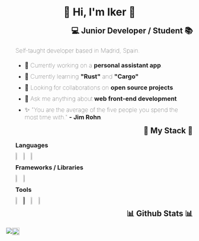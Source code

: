 <link rel="stylesheet" href="https://cdn.jsdelivr.net/gh/devicons/devicon@v2.15.1/devicon.min.css">

<h1 style="text-align: center; border: 0;">👋 Hi, I'm Iker 👋</h1>

<h2 style="text-align: right; margin-top: 0px;">💻 Junior Developer / Student 📚</h2>
<h3 style="font-weight: 1; padding-left: 25px;">Self-taught developer based in Madrid, Spain.</h3>
<ul style="margin-top: 20px; padding-left: 50px;">
    <li><h3 style="border: 0; font-weight: 1; margin: 10 0;">🚀 Currently working on a <b>personal assistant app</b>.</h3></li>
    <li><h3 style="border: 0; font-weight: 1; margin: 10 0;">📝 Currently learning <b>"Rust"</b> and <b>"Cargo"</b></h3></li>
    <li><h3 style="border: 0; font-weight: 1; margin: 10 0;">🤝 Looking for collaborations on <b>open source projects</b>.</h3></li>
    <li><h3 style="border: 0; font-weight: 1; margin: 10 0;">💬 Ask me anything about <b>web front-end development</b>.</h3></li>
    <li><h3 style="border: 0; font-weight: 1; margin: 10 0;">✨ "You are the average of the five people you spend the most time with." <b>- Jim Rohn</b>.</h3></li>
</ul>

<h2 style="text-align: right; margin-top: 0px;">🧰 My Stack 🧰</h2>
<div style="padding-left: 25px;">
    <h3 style="margin: 0 auto;">Languages</h3>
    <div style="display: flex; flex-wrap: wrap; gap: 10px; margin: 10px 0px; width: 75%;">
        <img src="https://cdn.jsdelivr.net/gh/devicons/devicon/icons/html5/html5-original.svg" style="width: calc(6% - 11px);" />
        <img src="https://cdn.jsdelivr.net/gh/devicons/devicon/icons/css3/css3-original.svg" style="width: calc(6% - 11px);" />
        <img src="https://cdn.jsdelivr.net/gh/devicons/devicon/icons/javascript/javascript-original.svg" style="width: calc(6% - 11px);" />
    </div>
</div>
<div style="padding-left: 25px;">
    <h3 style="margin: 0 auto;">Frameworks / Libraries</h3>
    <div style="display: flex; flex-wrap: wrap; gap: 10px; margin: 10px 0px; width: 75%;">
        <img src="https://cdn.jsdelivr.net/gh/devicons/devicon/icons/bootstrap/bootstrap-original.svg" style="width: calc(6% - 11px);" />
        <img src="https://cdn.jsdelivr.net/gh/devicons/devicon/icons/angularjs/angularjs-plain.svg" style="width: calc(6% - 11px);" />
    </div>
</div>
<div style="padding-left: 25px;">
    <h3 style="margin: 0 auto;">Tools</h3>
    <!-- <h3 style="margin: 0 auto;">Tools / Package Managers</h3> -->
    <div style="display: flex; flex-wrap: wrap; gap: 10px; margin: 10px 0px; width: 75%;">
        <img src="https://cdn.jsdelivr.net/gh/devicons/devicon/icons/git/git-original.svg" style="width: calc(6% - 11px);" />
        <img src="https://cdn.jsdelivr.net/gh/devicons/devicon/icons/github/github-original.svg" style="width: calc(6% - 11px); background: none; filter: invert(100%);" />
        <img src="https://cdn.jsdelivr.net/gh/devicons/devicon/icons/vscode/vscode-original.svg" style="width: calc(6% - 11px);" />
        <img src="https://cdn.jsdelivr.net/gh/devicons/devicon/icons/figma/figma-original.svg" style="width: calc(6% - 11px);" />
    </div>
</div>

<h2 style="text-align: right; margin-top: 0px;">📊 Github Stats 📊</h2>
<div style="display: flex;">
    <img src="https://github-readme-stats.vercel.app/api?username=iker-molero&theme=react&show_icons=true&hide_border=true&bg_color=00000000&count_private=true">
    <img src="https://github-readme-stats.vercel.app/api/top-langs/?username=iker-molero&theme=react&show_icons=true&hide_border=true&layout=compact&bg_color=00000000" style="height: fit-content;">
</div>